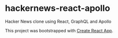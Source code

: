 # hackernews-react-apollo
Hacker News clone using React, GraphQL and Apollo

This project was bootstrapped with [Create React App](https://github.com/facebook/create-react-app).
